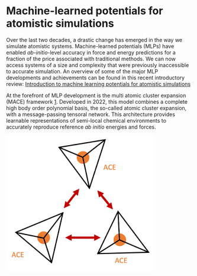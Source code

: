 # Machine-learned potentials for atomistic simulations

Over the last two decades, a drastic change has emerged in the way we simulate atomistic systems. Machine-learned potentials (MLPs) have enabled *ab-initio*-level accuracy in force and energy predictions for a fraction of the price associated with traditional methods. We can now access systems of a size and complexity that were previously inaccessible to accurate simulation. An overview of some of the major MLP developments and achievements can be found in this recent introductory review: [Introduction to machine learning potentials for atomistic simulations](https://arxiv.org/abs/2410.00626)

At the forefront of MLP development is the multi atomic cluster expansion (MACE) framework [1](https://arxiv.org/abs/2206.07697). Developed in 2022, this model combines a complete high body order polynomial basis, the so-called atomic cluster expansion, with a message-passing tensoral network. This architecture provides learnable representations of semi-local chemical environments to accurately reproduce reference *ab initio* energies and forces.

<img src="./img/mace.png" alt="drawing" width="400"/>

